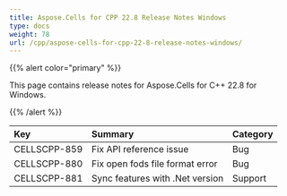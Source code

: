 ```yaml
---
title: Aspose.Cells for CPP 22.8 Release Notes Windows
type: docs
weight: 78
url: /cpp/aspose-cells-for-cpp-22-8-release-notes-windows/
---
```


{{% alert color="primary" %}}

This page contains release notes for Aspose.Cells for C++ 22.8 for Windows.

{{% /alert %}}

|**Key**|**Summary**|**Category**|
| :- | :- | :- |
|CELLSCPP-859|Fix API reference issue |Bug|
|CELLSCPP-880|Fix open fods file format error |Bug|
|CELLSCPP-881|Sync features with .Net version |Support|
